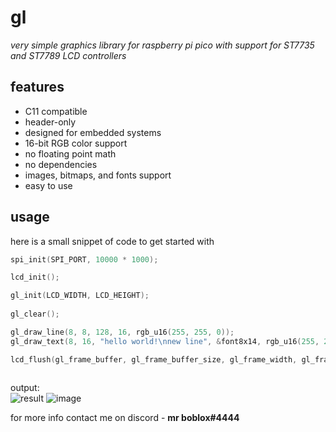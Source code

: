 # gl
*very simple graphics library for raspberry pi pico with support for ST7735 and ST7789 LCD controllers*

## features
- C11 compatible
- header-only
- designed for embedded systems
- 16-bit RGB color support
- no floating point math
- no dependencies
- images, bitmaps, and fonts support
- easy to use

## usage
here is a small snippet of code to get started with

```c
spi_init(SPI_PORT, 10000 * 1000);                                                   // initialize spi communication with 10000 KHz frequency

lcd_init();                                                                         // initialize the display

gl_init(LCD_WIDTH, LCD_HEIGHT);                                                     // graphics library initialization.
                                                                                    // make sure to call gl_init before drawing and sending anything to the display.
gl_clear();                                                                         // clear the frame buffer. default clear color is black

gl_draw_line(8, 8, 128, 16, rgb_u16(255, 255, 0));                                  // render a yellow line from [8, 8] to [128, 16].
gl_draw_text(8, 16, "hello world!\nnew line", &font8x14, rgb_u16(255, 255, 255));   // render a string at [8, 16] using 8px by 14px font

lcd_flush(gl_frame_buffer, gl_frame_buffer_size, gl_frame_width, gl_frame_height);  // send the frame buffer to the display over spi.
                                                                                    // note that 'gl' and 'lcd' are separate libraries and dont share any variables or functions
```

output:
<br>![result](https://user-images.githubusercontent.com/84726280/186960967-16ea1c9a-43bb-4d87-b630-04c922f1ed90.png)
![image](https://user-images.githubusercontent.com/84726280/183516822-5bc1961a-5617-4b8c-9abb-c74217a303b9.png)

for more info contact me on discord \- **mr boblox#4444**
